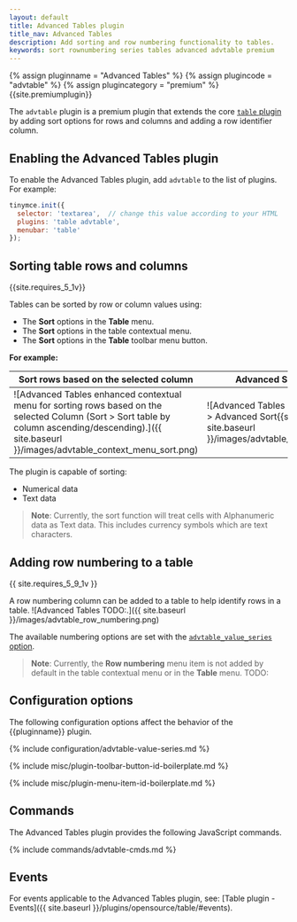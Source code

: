 ```yaml
---
layout: default
title: Advanced Tables plugin
title_nav: Advanced Tables
description: Add sorting and row numbering functionality to tables.
keywords: sort rownumbering series tables advanced advtable premium
---
```


{% assign pluginname = "Advanced Tables" %}
{% assign plugincode = "advtable" %}
{% assign plugincategory = "premium" %}
{{site.premiumplugin}}

The `advtable` plugin is a premium plugin that extends the core [`table` plugin]({{site.baseurl}}/plugins/opensource/table/) by adding sort options for rows and columns and adding a row identifier column.

## Enabling the Advanced Tables plugin

To enable the Advanced Tables plugin, add `advtable` to the list of plugins. For example:

```js
tinymce.init({
  selector: 'textarea',  // change this value according to your HTML
  plugins: 'table advtable',
  menubar: 'table'
});
```

## Sorting table rows and columns
{{site.requires_5_1v}}

Tables can be sorted by row or column values using:

* The **Sort** options in the **Table** menu.
* The **Sort** options in the table contextual menu.
* The **Sort** options in the **Table** toolbar menu button.

**For example:**

| Sort rows based on the selected column                   | Advanced Sort Dialog                                 |
| -------------------------------------------------------- | ---------------------------------------------------- |
| ![Advanced Tables enhanced contextual menu for sorting rows based on the selected Column (Sort > Sort table by column ascending/descending).]({{ site.baseurl }}/images/advtable_context_menu_sort.png) | ![Advanced Tables sort dialog (Sort > Advanced Sort{{site.ellps}}).]({{ site.baseurl }}/images/advtable_dialog_sort.png) |

The plugin is capable of sorting:

* Numerical data
* Text data

> **Note**: Currently, the sort function will treat cells with Alphanumeric data as Text data. This includes currency symbols which are text characters.

## Adding row numbering to a table
{{ site.requires_5_9_1v }}

A row numbering column can be added to a table to help identify rows in a table.
![Advanced Tables TODO:.]({{ site.baseurl }}/images/advtable_row_numbering.png)

The available numbering options are set with the [`advtable_value_series` option](#advtable_value_series).


> **Note**: Currently, the **Row numbering** menu item is not added by default in the table contextual menu or in the **Table** menu. TODO:

## Configuration options

The following configuration options affect the behavior of the {{pluginname}} plugin.

{% include configuration/advtable-value-series.md %}

{% include misc/plugin-toolbar-button-id-boilerplate.md %}

{% include misc/plugin-menu-item-id-boilerplate.md %}

## Commands

The Advanced Tables plugin provides the following JavaScript commands.

{% include commands/advtable-cmds.md %}

## Events

For events applicable to the Advanced Tables plugin, see: [Table plugin - Events]({{ site.baseurl }}/plugins/opensource/table/#events).
